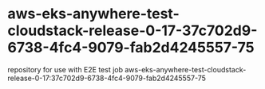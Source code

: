 # aws-eks-anywhere-test-cloudstack-release-0-17-37c702d9-6738-4fc4-9079-fab2d4245557-75
repository for use with E2E test job aws-eks-anywhere-test-cloudstack-release-0-17:37c702d9-6738-4fc4-9079-fab2d4245557-75
